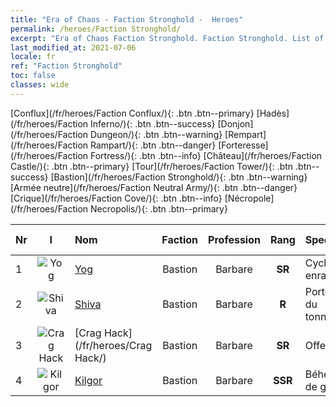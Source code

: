 ```yaml
---
title: "Era of Chaos - Faction Stronghold -  Heroes"
permalink: /heroes/Faction Stronghold/
excerpt: "Era of Chaos Faction Stronghold. Faction Stronghold. List of Faction  in Era of Chaos"
last_modified_at: 2021-07-06
locale: fr
ref: "Faction Stronghold"
toc: false
classes: wide
---
```

 [Conflux](/fr/heroes/Faction Conflux/){: .btn .btn--primary} [Hadès](/fr/heroes/Faction Inferno/){: .btn .btn--success} [Donjon](/fr/heroes/Faction Dungeon/){: .btn .btn--warning} [Rempart](/fr/heroes/Faction Rampart/){: .btn .btn--danger} [Forteresse](/fr/heroes/Faction Fortress/){: .btn .btn--info} [Château](/fr/heroes/Faction Castle/){: .btn .btn--primary} [Tour](/fr/heroes/Faction Tower/){: .btn .btn--success} [Bastion](/fr/heroes/Faction Stronghold/){: .btn .btn--warning} [Armée neutre](/fr/heroes/Faction Neutral Army/){: .btn .btn--danger} [Crique](/fr/heroes/Faction Cove/){: .btn .btn--info} [Nécropole](/fr/heroes/Faction Necropolis/){: .btn .btn--primary} 

  | Nr |  I |    Nom    |  Faction  |  Profession   |  Rang  |    Specialty     | User Rate  | 
  |:---|:--:|:-----------|:-------:|:-------------:|:------:|:-----------------|:----:|
  | 1 | ![Yog](/images/h/h_Yog.jpg) | [Yog](/fr/heroes/Yog/) | Bastion | Barbare | **SR** |  Cyclope enragé | SR |
  | 2 | ![Shiva](/images/h/h_Shiwa.jpg) | [Shiva](/fr/heroes/Shiva/) | Bastion | Barbare | **R** |  Porteur du tonnerre | R |
  | 3 | ![Crag Hack](/images/h/h_CragHack.jpg) | [Crag Hack](/fr/heroes/Crag Hack/) | Bastion | Barbare | **SR** |  Offensive | R+ |
  | 4 | ![Kilgor](/images/h/h_Kilgor.jpg) | [Kilgor](/fr/heroes/Kilgor/) | Bastion | Barbare | **SSR** |  Béhémoth de guerre | SSR |
